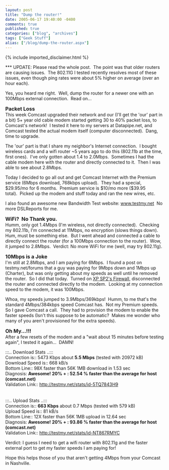 ```yaml
---
layout: post
title: "Dump the router!"
date: 2005-06-17 19:40:00 -0400
comments: true
published: true
categories: ["blog", "archives"]
tags: ["Geek Stuff"]
alias: ["/blog/dump-the-router.aspx"]
---
```

<!-- more -->
{% include imported_disclaimer.html %}
<P>*** UPDATE: Please read the whole post.&nbsp; The point was that older routers are causing issues.&nbsp; The 802.11G I tested recently resolves most of these issues, even though ping rates were about 5% higher on average (over an hour each).</P>
<P>Yes, you heard me right.&nbsp; Well, dump the router for a newer one with an 100Mbps external connection.&nbsp; Read on...</P>
<P><STRONG><FONT size=5><FONT size=3>Packet Loss</FONT><BR></FONT></STRONG>This week Comcast upgraded their network and our (I'll get the 'our' part in a bit) 5+ year old cable modem started getting 30 to 40% packet loss, to Comcast's network!&nbsp; I tested it here to my servers at Datapipe.net, and Comcast tested the actual modem itself (computer disconnected).&nbsp; Dang, time to upgrade.</P>
<P>The 'our' part is that I share my neighbor's Internet connection.&nbsp; I bought wireless cards and a wifi router ~5 years ago to do this (802.11b at the time, first ones).&nbsp; I've only gotten about 1.4 to 2.0Mbps.&nbsp; Sometimes I had the cable modem here with the router and directly connected to it.&nbsp; Then I was able to see about 2.8Mbps.</P>
<P>Today I decided to go all out and get Comcast Internet with the Premium service (6Mbps download, 768kbps upload).&nbsp; They had a special, $29.95/mo for 6 months.&nbsp; Premium service is $10/mo more ($39.95 total).&nbsp;&nbsp;Picked up the modem and stuff today and ran the new wires, etc.&nbsp; </P>
<P>I also found an awesome new Bandwidth Test website: <A href="http://www.testmy.net/">www.testmy.net</A>&nbsp; No more DSLReports for me.</P>
<P><STRONG><FONT size=5><FONT size=3>WiFi?&nbsp; No Thank you.</FONT><BR></FONT></STRONG>Humm, only got 1.4Mbps (I'm wireless, not directly connected).&nbsp; Checking my 802.11b, I'm connected at 11Mbps, no encryption (slows things down).&nbsp; Hum, must be something else.&nbsp; But I went ahead and connected a cable to directly connect the router (for a 100Mbps connection to the router).&nbsp; Wow, it jumped to 2.8Mbps.&nbsp; Verdict: No more WiFi for me (well, may try 802.11g).</P>
<P><STRONG><FONT size=5><FONT size=3>10Mbps is a Joke</FONT><BR></FONT></STRONG>I'm still at 2.8Mbps, and I am paying for 6Mbps.&nbsp; I found a post on testmy.net/forums that a guy was paying for 9Mbps down and 1Mbps up (Charter), but was only getting about my speeds as well until he removed the router.&nbsp; So I did that today.&nbsp; Turned on <A href="/blogs/eduncan911/archive/2005/05/21/150.aspx">XP SP2's Firewall</A>, disconnected the router and connected directly to the modem.&nbsp; Looking at my connection speed to the modem,&nbsp;it was 100Mbps.&nbsp; </P>
<P>Whoa, my speeds jumped to 3.9Mbps/369kbps!&nbsp; Humm, to me that's the standard 4Mbps/384kbps speed Comcast has.&nbsp; Not my Premium speeds.&nbsp; So I gave Comcast a call.&nbsp;&nbsp;They had to provision the modem to enable the faster speeds (Isn't this suppose to be automatic?&nbsp; Makes me wonder who many of you aren't provisioned for the extra speeds).</P>
<P><STRONG><FONT size=5><FONT size=3>Oh My...!!!</FONT><BR></FONT></STRONG>After a few resets of the modem and a "wait about 15 minutes before testing again", I tested it again...&nbsp; DAMN!</P>
<P>:::.. Download Stats ..::: <BR>Connection is:: 5473 Kbps about <STRONG>5.5 Mbps</STRONG> (tested with 20972 kB) <BR>Download Speed is:: 668 kB/s <BR>Bottom Line:: 98X faster than 56K 1MB download in 1.53 sec <BR>Diagnosis: <STRONG>Awesome! 20% + : 52.54 % faster than the average for host (comcast.net)</STRONG> <BR>Validation Link:: <A href="http://testmy.net/stats/id-5TQ7843H9" target=_blank>http://testmy.net/stats/id-5TQ7843H9</A> <BR><BR><BR>:::.. Upload Stats ..::: <BR>Connection is:: <STRONG>663 Kbps</STRONG> about 0.7 Mbps (tested with 579 kB) <BR>Upload Speed is:: 81 kB/s <BR>Bottom Line:: 12X faster than 56K 1MB upload in 12.64 sec <BR>Diagnosis: <STRONG>Awesome! 20% + : 93.86 % faster than the average for host (comcast.net)</STRONG> <BR>Validation Link:: <A href="http://testmy.net/stats/id-NT867RMYC" target=_blank>http://testmy.net/stats/id-NT867RMYC</A> </P>
<P>Verdict: I guess I need to&nbsp;get a wifi router with 802.11g and the faster external port to get my faster speeds I am paying for!&nbsp; </P>
<P>Hope this helps those of you that aren't getting 4Mbps from your Comcast in Nashville.</P>
